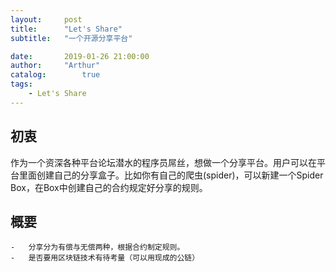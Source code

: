 ```yaml
---
layout:     post
title:      "Let's Share"
subtitle:   "一个开源分享平台"

date:       2019-01-26 21:00:00
author:     "Arthur"
catalog:        true
tags:
    - Let's Share
---
```


## 初衷
作为一个资深各种平台论坛潜水的程序员屌丝，想做一个分享平台。用户可以在平台里面创建自己的分享盒子。比如你有自己的爬虫(spider)，可以新建一个Spider Box，在Box中创建自己的合约规定好分享的规则。  

## 概要
    -   分享分为有偿与无偿两种，根据合约制定规则。
    -   是否要用区块链技术有待考量（可以用现成的公链）


